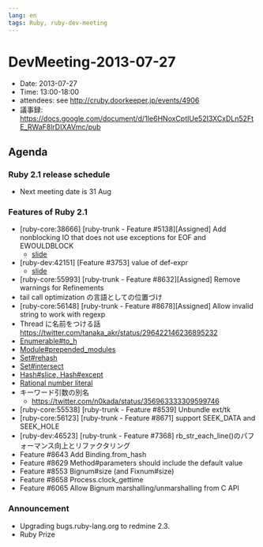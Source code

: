 ```yaml
---
lang: en
tags: Ruby, ruby-dev-meeting
---
```


# DevMeeting-2013-07-27

* Date: 2013-07-27
* Time: 13:00-18:00
* attendees: see http://cruby.doorkeeper.jp/events/4906
* 議事録: https://docs.google.com/document/d/1Ie6HNoxCptIUe52I3XCxDLn52FtE_RWaF8lrDIXAVmc/pub

## Agenda

### Ruby 2.1 release schedule

* Next meeting date is 31 Aug

### Features of Ruby 2.1

* [ruby-core:38666] [ruby-trunk - Feature #5138][Assigned] Add nonblocking IO that does not use exceptions for EOF and EWOULDBLOCK
  * [slide](https://dl.dropboxusercontent.com/u/582984/again_5138.pdf)
* [ruby-dev:42151] [Feature #3753] value of def-expr
  * [slide](https://dl.dropboxusercontent.com/u/957833/def-expr.pdf)
* [ruby-core:55993] [ruby-trunk - Feature #8632][Assigned] Remove warnings for Refinements
* tail call optimization の言語としての位置づけ
* [ruby-core:56148] [ruby-trunk - Feature #8678][Assigned] Allow invalid string to work with regexp
* Thread に名前をつける話 https://twitter.com/tanaka_akr/status/296422146236895232
* [Enumerable#to_h](http://bugs.ruby-lang.org/issues/7292)
* [Module#prepended_modules](http://bugs.ruby-lang.org/issues/8026)
* [Set#rehash](http://bugs.ruby-lang.org/issues/6589)
* [Set#intersect](http://bugs.ruby-lang.org/issues/6588)
* [Hash#slice, Hash#except](https://bugs.ruby-lang.org/issues/8499)
* [Rational number literal](https://bugs.ruby-lang.org/issues/8430)
* キーワード引数の別名
  * https://twitter.com/n0kada/status/356963333309599746
* [ruby-core:55538] [ruby-trunk - Feature #8539] Unbundle ext/tk
* [ruby-core:56123] [ruby-trunk - Feature #8671] support SEEK_DATA and SEEK_HOLE
* [ruby-dev:46523] [ruby-trunk - Feature #7368] rb_str_each_line()のパフォーマンス向上とリファクタリング
* Feature #8643 Add Binding.from_hash
* Feature #8629 Method#parameters should include the default value
* Feature #8553 Bignum#size (and Fixnum#size)
* Feature #8658 Process.clock_gettime
* Feature #6065 Allow Bignum marshalling/unmarshalling from C API

### Announcement

* Upgrading bugs.ruby-lang.org to redmine 2.3.
* Ruby Prize
